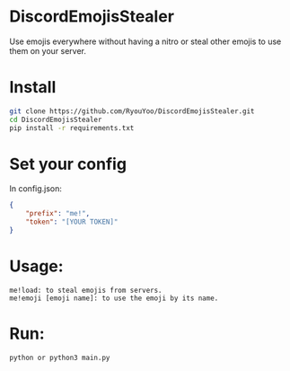 # DiscordEmojisStealer
Use emojis everywhere without having a nitro or steal other emojis to use them on your server.

# Install
```bash
git clone https://github.com/RyouYoo/DiscordEmojisStealer.git
cd DiscordEmojisStealer
pip install -r requirements.txt
```

# Set your config
In config.json:
```json
{
    "prefix": "me!",
    "token": "[YOUR TOKEN]"
}
```

# Usage:
```
me!load: to steal emojis from servers.
me!emoji [emoji name]: to use the emoji by its name.
```

# Run:
```bash
python or python3 main.py
```
